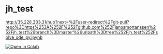 # jh_test
http://35.228.233.31/hub?next=%2Fuser-redirect%2Fgit-pull?repo%3Dhttps%253A%252F%252Fgithub.com%252Fjanosmortanssen%252Fjh_test%26branch%3Dmaster%26urlpath%3Dtree%252Fjh_test%252Fsolve_ode_py.ipynb

[![Open In Colab](https://colab.research.google.com/assets/colab-badge.svg)](https://colab.research.google.com/github/janosmortanssen/jh_test)
